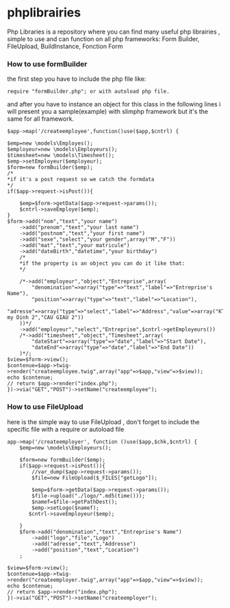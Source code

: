 # phplibrairies
Php Libraries is a repository where you can find many useful php librairies , simple to use and can function on all php frameworks: Form Builder, FileUpload, BuildInstance, Fonction Form

### How to use formBuilder
the first step you have to include the php file like:

    require "formBuilder.php"; or with autoload php file.
    
and after you have to instance an object for this class
in the following lines i will present you a sample(example) with slimphp framework but it's the same for all framework.



    $app->map('/createemployee',function()use($app,$cntrl) {

    $emp=new \models\Employes();
    $employeur=new \models\Employeurs();
    $timesheet=new \models\Timesheet();
    $emp->setEmployeur($employeur);
    $form=new formBuilder($emp);
    /*
    *if it's a post request so we catch the formdata
    */
    if($app->request->isPost()){

        $emp=$form->getData($app->request->params());
        $cntrl->saveEmploye($emp);
    }
    $form->add("nom","text","your name")
        ->add("prenom","text","your last name")
        ->add("postnom","text","your first name")
        ->add("sexe","select","your gender",array("M","F"))
        ->add("mat","text","your matricule")
        ->add("dateBirth","datetime","your birthday")
        /*
        *if the property is an object you can do it like that:
        */
        
        /*->add("employeur","object","Entreprise",array(
            "denomination"=>array("type"=>"text","label"=>"Entreprise's Name"),
            "position"=>array("type"=>"text","label"=>"Location"),
            "adresse"=>array("type"=>"select","label"=>"Address","value"=>array("KTX my Dinh 2","CAU GIAU 2"))
        ))*/
        ->add("employeur","select","Entreprise",$cntrl->getEmployeurs())
        /*->add("timesheet","object","Timesheet",array(
            "dateStart"=>array("type"=>"date","label"=>"Start Date"),
            "dateEnd"=>array("type"=>"date","label"=>"End Date"))
        )*/;
    $view=$form->view();
    $contenue=$app->twig->render("createemployee.twig",array("app"=>$app,"view"=>$view));
    echo $contenue;
    // return $app->render("index.php");
    })->via("GET","POST")->setName("createemployee");
    
    
### How to use FileUpload

here is the simple way to use FileUpload , don't forget to include the specific file with a require or autoload file


    app->map('/createemployer', function ()use($app,$chk,$cntrl) {
        $emp=new \models\Employeurs();

        $form=new formBuilder($emp);
        if($app->request->isPost()){
            //var_dump($app->request->params());
            $file=new FileUpload($_FILES["getLogo"]);

            $emp=$form->getData($app->request->params());
            $file->upload("./logo/".md5(time()));
            $namef=$file->getPathDest();
            $emp->setLogo($namef);
           $cntrl->saveEmployeur($emp);

        }
        $form->add("denomination","text","Entreprise's Name")
            ->add("logo","file","Logo")
            ->add("adresse","text","Addresse")
            ->add("position","text","Location")
        ;

    $view=$form->view();
    $contenue=$app->twig->render("createemployer.twig",array("app"=>$app,"view"=>$view));
    echo $contenue;
    // return $app->render("index.php");
    })->via("GET","POST")->setName("createemployer");
